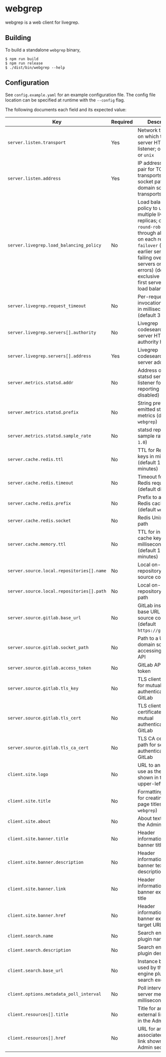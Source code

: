 # webgrep

webgrep is a web client for livegrep.

## Building

To build a standalone `webgrep` binary,

```
$ npm run build
$ npm run release
$ ./dist/bin/webgrep --help
```

## Configuration

See `config.example.yaml` for an example configuration file. The config file location can be specified at runtime with the `--config` flag.

The following documents each field and its expected value:

|Key|Required|Description|
|-|-|-|
|`server.listen.transport`|Yes|Network transport on which to bind the server HTTP listener; one of `tcp` or `unix`|
|`server.listen.address`|Yes|IP address and port pair for TCP transports, or a socket path for Unix domain socket transports|
|`server.livegrep.load_balancing_policy`|No|Load balancing policy to use among multiple livegrep replicas; one of `round-robin` (rotate through all servers on each request), `failover` (prefer earlier servers, failing over to next servers on request errors) (default exclusive use of first server with no load balancing)|
|`server.livegrep.request_timeout`|No|Per-request RPC invocation timeout in milliseconds (default 3000)|
|`server.livegrep.servers[].authority`|No|Livegrep codesearch gRPC server HTTP/2 authority header|
|`server.livegrep.servers[].address`|Yes|Livegrep codesearch gRPC server address|
|`server.metrics.statsd.addr`|No|Address of the statsd server or listener for metrics reporting (default disabled)|
|`server.metrics.statsd.prefix`|No|String prefix for all emitted statsd metrics (default `webgrep`)|
|`server.metrics.statsd.sample_rate`|No|statsd reporting sample rate (default `1.0`)|
|`server.cache.redis.ttl`|No|TTL for Redis cache keys in milliseconds (default 10 minutes)|
|`server.cache.redis.timeout`|No|Timeout for all Redis requests (default disabled)|
|`server.cache.redis.prefix`|No|Prefix to apply to Redis cache keys (default `webgrep`)|
|`server.cache.redis.socket`|No|Redis Unix socket path|
|`server.cache.memory.ttl`|No|TTL for in-memory cache keys in milliseconds (default 10 minutes)|
|`server.source.local.repositories[].name`|No|Local on-disk repository name for source code viewer|
|`server.source.local.repositories[].path`|No|Local on-disk repository directory path|
|`server.source.gitlab.base_url`|No|GitLab instance base URL for source code viewer (default `https://gitlab.com`)|
|`server.source.gitlab.socket_path`|No|Path to a Unix domain socket for accessing GitLab API|
|`server.source.gitlab.access_token`|No|GitLab API access token|
|`server.source.gitlab.tls_key`|No|TLS client key path for mutual authentication with GitLab|
|`server.source.gitlab.tls_cert`|No|TLS client certificate path for mutual authentication with GitLab|
|`server.source.gitlab.tls_ca_cert`|No|TLS CA certificate path for server authentication of GitLab|
|`client.site.logo`|No|URL to an image to use as the logo shown in the upper-left corner|
|`client.site.title`|No|Formatting string for creating browser page titles (default `webgrep`)|
|`client.site.about`|No|About text shown in the Admin section|
|`client.site.banner.title`|No|Header informational banner title|
|`client.site.banner.description`|No|Header informational banner text description|
|`client.site.banner.link`|No|Header informational banner external link title|
|`client.site.banner.href`|No|Header informational banner external link target URL|
|`client.search.name`|No|Search engine plugin name|
|`client.search.description`|No|Search engine plugin description|
|`client.search.base_url`|No|Instance base URL used by the search engine plugin for search executions|
|`client.options.metadata_poll_interval`|No|Poll interval for new server metadata in milliseconds|
|`client.resources[].title`|No|Title for an arbitrary external link shown in the Admin section|
|`client.resources[].href`|No|URL for an associated external link shown in the Admin section|
